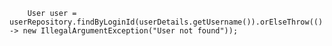         User user = userRepository.findByLoginId(userDetails.getUsername()).orElseThrow(() -> new IllegalArgumentException("User not found"));
